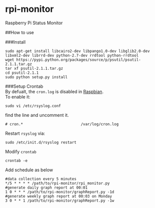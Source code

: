 rpi-monitor
===========

Raspberry Pi Status Monitor

##How to use  

###Install  

    sudo apt-get install libcairo2-dev libpango1.0-dev libglib2.0-dev libxml2-dev librrd-dev python-2.7-dev rrdtool python-rrdtool  
    wget https://pypi.python.org/packages/source/p/psutil/psutil-2.1.1.tar.gz  
    tar xf psutil-2.1.1.tar.gz  
    cd psutil-2.1.1  
    sudo python setup.py install  

###Setup Crontab  
By defualt, the `cron.log` is disabled in [Raspbian](http://www.raspbian.org/).  
To enable it:  

    sudo vi /etc/rsyslog.conf

find the line and uncomment it.  

    # cron.*                          /var/log/cron.log

Restart `rsyslog` via:  

    sudo /etc/init.d/rsyslog restart  

Modify `crontab`  

    crontab -e  

Add schedule as below 

    #data collection every 5 minutes
    */5 * * * * /path/to/rpi-monitor/rpi_monitor.py
    #generate daily graph report at 00:01
    1 0 * * * /path/to/rpi-monitor/graphReport.py -1d 
    #generate weekly graph report at 00:03 on Monday
    3 0 * * 1 /path/to/rpi-monitor/graphReport.py -1w

